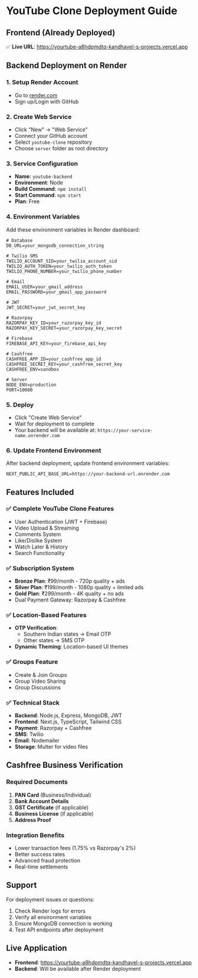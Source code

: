 # YouTube Clone Deployment Guide

## Frontend (Already Deployed)
✅ **Live URL**: https://yourtube-a8hdpmdtq-kandhavel-s-projects.vercel.app

## Backend Deployment on Render

### 1. Setup Render Account
- Go to [render.com](https://render.com)
- Sign up/Login with GitHub

### 2. Create Web Service
- Click "New" → "Web Service"
- Connect your GitHub account
- Select `youtube-clone` repository
- Choose `server` folder as root directory

### 3. Service Configuration
- **Name**: `youtube-backend`
- **Environment**: Node
- **Build Command**: `npm install`
- **Start Command**: `npm start`
- **Plan**: Free

### 4. Environment Variables
Add these environment variables in Render dashboard:

```env
# Database
DB_URL=your_mongodb_connection_string

# Twilio SMS
TWILIO_ACCOUNT_SID=your_twilio_account_sid
TWILIO_AUTH_TOKEN=your_twilio_auth_token
TWILIO_PHONE_NUMBER=your_twilio_phone_number

# Email
EMAIL_USER=your_gmail_address
EMAIL_PASSWORD=your_gmail_app_password

# JWT
JWT_SECRET=your_jwt_secret_key

# Razorpay
RAZORPAY_KEY_ID=your_razorpay_key_id
RAZORPAY_KEY_SECRET=your_razorpay_key_secret

# Firebase
FIREBASE_API_KEY=your_firebase_api_key

# Cashfree
CASHFREE_APP_ID=your_cashfree_app_id
CASHFREE_SECRET_KEY=your_cashfree_secret_key
CASHFREE_ENV=sandbox

# Server
NODE_ENV=production
PORT=10000
```

### 5. Deploy
- Click "Create Web Service"
- Wait for deployment to complete
- Your backend will be available at: `https://your-service-name.onrender.com`

### 6. Update Frontend Environment
After backend deployment, update frontend environment variables:
```env
NEXT_PUBLIC_API_BASE_URL=https://your-backend-url.onrender.com
```

## Features Included

### ✅ Complete YouTube Clone Features
- User Authentication (JWT + Firebase)
- Video Upload & Streaming
- Comments System
- Like/Dislike System
- Watch Later & History
- Search Functionality

### ✅ Subscription System
- **Bronze Plan**: ₹99/month - 720p quality + ads
- **Silver Plan**: ₹199/month - 1080p quality + limited ads
- **Gold Plan**: ₹299/month - 4K quality + no ads
- Dual Payment Gateway: Razorpay & Cashfree

### ✅ Location-Based Features
- **OTP Verification**: 
  - Southern Indian states → Email OTP
  - Other states → SMS OTP
- **Dynamic Theming**: Location-based UI themes

### ✅ Groups Feature
- Create & Join Groups
- Group Video Sharing
- Group Discussions

### ✅ Technical Stack
- **Backend**: Node.js, Express, MongoDB, JWT
- **Frontend**: Next.js, TypeScript, Tailwind CSS
- **Payment**: Razorpay + Cashfree
- **SMS**: Twilio
- **Email**: Nodemailer
- **Storage**: Multer for video files

## Cashfree Business Verification

### Required Documents
1. **PAN Card** (Business/Individual)
2. **Bank Account Details** 
3. **GST Certificate** (if applicable)
4. **Business License** (if applicable)
5. **Address Proof**

### Integration Benefits
- Lower transaction fees (1.75% vs Razorpay's 2%)
- Better success rates
- Advanced fraud protection
- Real-time settlements

## Support

For deployment issues or questions:
1. Check Render logs for errors
2. Verify all environment variables
3. Ensure MongoDB connection is working
4. Test API endpoints after deployment

## Live Application
- **Frontend**: https://yourtube-a8hdpmdtq-kandhavel-s-projects.vercel.app
- **Backend**: Will be available after Render deployment
